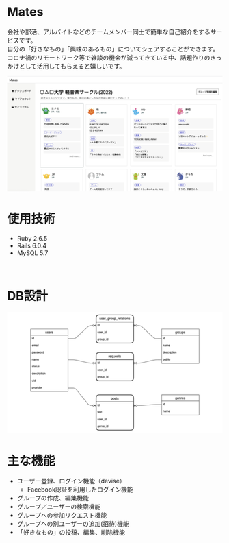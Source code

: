 # Mates
会社や部活、アルバイトなどのチームメンバー同士で簡単な自己紹介をするサービスです。<br>
自分の「好きなもの」「興味のあるもの」についてシェアすることができます。<br>
コロナ禍のリモートワーク等で雑談の機会が減ってきている中、話題作りのきっかけとして活用してもらえると嬉しいです。<br>

![image](./public/screenshots/screenshot01.png)
<br>

# 使用技術
* Ruby 2.6.5
* Rails 6.0.4
* MySQL 5.7
<br>

# DB設計
![db](./public/screenshots/mates.jpeg)
<br>

# 主な機能
* ユーザー登録、ログイン機能（devise）
  - Facebook認証を利用したログイン機能
* グループの作成、編集機能
* グループ／ユーザーの検索機能
* グループへの参加リクエスト機能
* グループへの別ユーザーの追加(招待)機能
* 「好きなもの」の投稿、編集、削除機能